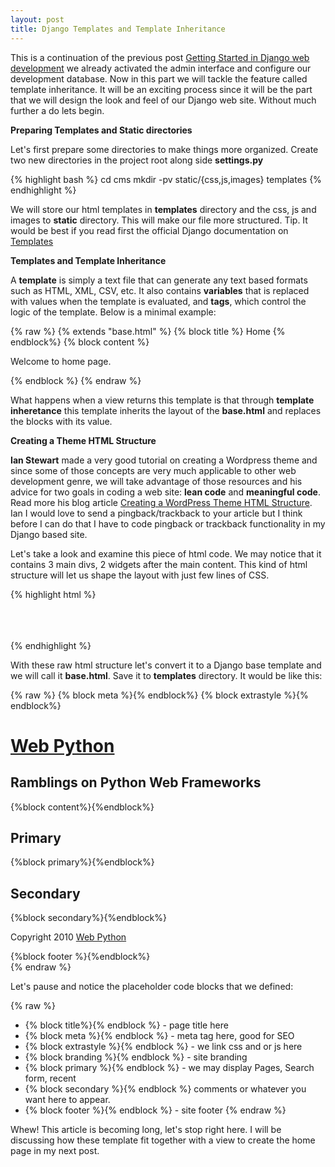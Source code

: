 ```yaml
---
layout: post
title: Django Templates and Template Inheritance
---
```


This is a continuation of the previous post [Getting Started in Django web development](/2010/10/getting-started-django-web-development.html) we already activated the admin interface and configure our development database. Now in this part we will tackle the feature called template inheritance. It will be an exciting process since it will be the part that we will design the look and feel of our Django web site. Without much further a do lets begin.

**Preparing Templates and Static directories**

Let's first prepare some directories to make things more organized. Create two new directories in the project root along side **settings.py** 

{% highlight bash %}
    cd cms
    mkdir -pv static/{css,js,images} templates
{% endhighlight %}

We will store our html templates in **templates** directory and the css, js and images to **static** directory. This will make our file more structured. Tip. It would be best if you read first the official Django documentation on [Templates](http://docs.djangoproject.com/en/1.2/#the-template-layer)

**Templates and Template Inheritance**

A **template** is simply a text file that can generate any text based formats such as HTML, XML, CSV, etc. It also contains **variables** that is replaced with values when the template is evaluated, and **tags**, which control the logic of the template. Below is a minimal example:

{% raw %}
    {% extends "base.html" %}
    {% block title %} Home {% endblock%}
    {% block content %}
        <p>Welcome to home page.</p>
    {% endblock %}
{% endraw %}


What happens when a view returns this template is that through **template inheretance** this template inherits the layout of the **base.html** and replaces the blocks with its value.

**Creating a Theme HTML Structure**

**Ian Stewart** made a very good tutorial on creating a Wordpress theme and since some of those concepts are very much applicable to other web development genre, we will take advantage of those resources and his advice for two goals in coding a web site: **lean code** and **meaningful code**. Read more his blog article [Creating a WordPress Theme HTML Structure](http://themeshaper.com/creating-wordpress-theme-html-structure-tutorial/). Ian I would love to send a pingback/trackback to your article but I think before I can do that I have to code pingback or trackback functionality in my Django based site. 

Let's take a look and examine this piece of html code. We may notice that it contains 3 main divs, 2 widgets after the main content. This kind of html structure will let us shape the layout with just few lines of CSS.

{% highlight html %}
    <html>
    <head><title></title>
    </head>
    <body>
    <div id="wrapper" class="hfeed">    
    <div id="header">    
    <div id="masthead">
      <div id="branding">
      </div><!-- #branding -->
      <div id="access">
      </div><!-- #access -->
    </div><!-- #masthead -->
    </div><!-- #header -->
    <div id="main">
    <div id="container">
      <div id="content">
      </div><!-- #content -->
    </div><!-- #container -->
      <div id="primary" class="widget-area">
      </div><!-- #primary .widget-area -->
      <div id="secondary" class="widget-area">
      </div><!-- #secondary -->
    </div><!-- #main -->    
    <div id="footer">
    <div id="colophon">
       <div id="site-info">
       </div><!-- #site-info -->
    </div><!-- #colophon -->
    </div><!-- #footer -->
    </div><!-- #wrapper -->
    </body>
    </html>
{% endhighlight %}

With these raw html structure let's convert it to a Django base template and we will call it **base.html**. Save it to **templates** directory. It would be like this:

{% raw %}
    <!DOCTYPE html PUBLIC "-//W3C//DTD XHTML 1.0 Transitional//EN" 
    "http://www.w3.org/TR/xhtml1/DTD/xhtml1-transitional.dtd">
    <html xmlns="http://www.w3.org/1999/xhtml" lang="en-US" dir="ltr">
    <head profile="http://gmpg.org/xfn/11">
    <title>{%block title%}{%endblock%} | Web Python</title>
    {% block meta %}{% endblock%}
    <link rel="stylesheet" type="text/css" href="/media/css/style.css" />
    {% block extrastyle %}{% endblock%}
    </head>
    <body>
    <div id="wrapper" class="hfeed">
    <div id="header">
    <div id="masthead">
      <div id="branding">
        <div><h1 class="site_branding">
        <a href="{% url home_page %}">Web Python</a>
        </h1></div>
        <div><h2 class="site_tagline">Ramblings on Python Web Frameworks</h2></div>
      </div><!-- #branding -->
       <div id="access" >
       </div><!-- #access -->
    </div><!-- #masthead -->
    </div><!-- #header -->
    <div id="main">
    <div id="container">
    <div id="content">
      {%block content%}{%endblock%}
    </div><!-- #content -->
    </div><!-- #container -->
    <div id="primary" class="widget-area">
    <h2 class="heading">Primary</h2>
    {%block primary%}{%endblock%}
    </div><!-- #primary .widget-area -->
    <div id="secondary" class="widget-area">
      <h2 class="heading">Secondary</h2>
      {%block secondary%}{%endblock%}
    </div><!-- #secondary -->
    </div><!-- #main -->
    <div id="footer">
    <div id="colophon">
      <div id="site-info">
      <p>Copyright 2010 <a href="/">Web Python</a></p>
        {%block footer %}{%endblock%}
      </div><!-- #site-info -->
    </div><!-- #colophon -->
    </div><!-- #footer -->
    </div><!-- #wrapper -->
    </body>
    </html>
{% endraw %}

Let's pause and notice the placeholder code blocks that we defined:

{% raw %}
- {% block title%}{% endblock %} - page title here
- {% block meta %}{% endblock %} - meta tag here, good for SEO
- {% block extrastyle %}{% endblock %} - we link css and or js here
- {% block branding %}{% endblock %} - site branding
- {% block primary %}{% endblock %} - we may display Pages, Search form, recent
- {% block secondary %}{% endblock %}  comments  or whatever you want here to appear.
- {% block footer %}{% endblock %} - site footer
{% endraw %}

Whew! This article is becoming long, let's stop right here. I will be discussing how these template fit together with a view to create the home page in my next post. 
